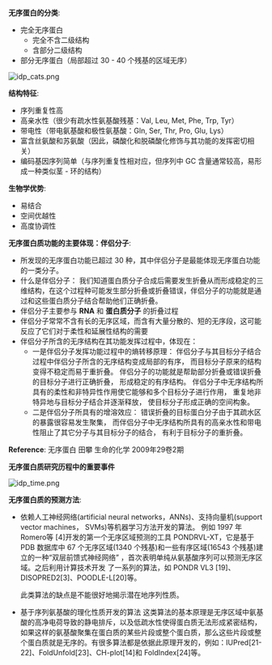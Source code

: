 __无序蛋白的分类__:

- 完全无序蛋白
  - 完全不含二级结构
  - 含部分二级结构
- 部分无序蛋白（局部超过 30 - 40 个残基的区域无序）

![idp_cats.png](https://ooo.0o0.ooo/2016/08/30/57c4cd0ad435b.png)

__结构特征__:

- 序列重复性高
- 高亲水性（很少有疏水性氨基酸残基：Val, Leu, Met, Phe, Trp, Tyr）
- 带电性（带电氨基酸和极性氨基酸：Gln, Ser, Thr, Pro, Glu, Lys）
- 富含丝氨酸和苏氨酸（因此，磷酸化和脱磷酸化修饰与其功能的发挥密切相关）
- 编码基因序列简单（与序列重复性相对应，但序列中 GC 含量通常较高，易形成一种类似茎 - 环的结构）

__生物学优势__:

- 易结合
- 空间优越性
- 高度协调性

__无序蛋白质功能的主要体现：伴侣分子__:

- 所发现的无序蛋白功能已超过 30 种，其中伴侣分子是最能体现无序蛋白功能的一类分子。
- 什么是伴侣分子：
  我们知道蛋白质分子合成后需要发生折叠从而形成稳定的三维结构，在这个过程种可能发生部分折叠或折叠错误，伴侣分子的功能就是通过和这些蛋白质分子结合帮助他们正确折叠。
- 伴侣分子主要参与 __RNA__ 和 __蛋白质分子__ 的折叠过程
- 伴侣分子常常不含有长的无序区域，而含有大量分散的、短的无序段，这可能反应了它们对于柔性和延展性结构的需要
- 伴侣分子所含的无序结构在其功能发挥过程中，体现在：
  - 一是伴侣分子发挥功能过程中的熵转移原理： 伴侣分子与其目标分子结合过程中伴侣分子所含的无序结构变成局部的有序， 而目标分子原来的结构变得不稳定而易于重折叠。 伴侣分子的功能就是帮助部分折叠或错误折叠的目标分子进行正确折叠， 形成稳定的有序结构。 伴侣分子中无序结构所具有的柔性和非特异性作用使它能够和多个目标分子进行作用， 重复地非特异地与目标分子结合并逐渐释放， 使目标分子形成正确的空间构象。
  - 二是伴侣分子所具有的增溶效应： 错误折叠的目标蛋白分子由于其疏水区的暴露很容易发生聚集， 而伴侣分子中无序结构所具有的高亲水性和带电性阻止了其它分子与其目标分子的结合， 有利于目标分子的重折叠。

__Reference__: 无序蛋白 田攀 生命的化学 2009年29卷2期

__无序蛋白质研究历程中的重要事件__

![idp_time.png](https://ooo.0o0.ooo/2016/08/30/57c4d44c157f0.png)

__无序蛋白质的预测方法__:

- 依赖人工神经网络(artificial neural networks，ANNs)、支持向量机(support vector machines， SVMs)等机器学习方法开发的算法。
  例如 1997 年 Romero等 [4]开发的第一个无序区域预测的工具 PONDRVL-XT，它是基于 PDB 数据库中 67 个无序区域(1340 个残基)和一些有序区域(16543 个残基)建立的一种“双层前馈式神经网络” ，首次表明单纯从氨基酸序列可以预测无序区域。之后利用计算技术开发 了一系列的算法，如 PONDR VL3 [19]、DISOPRED2[3]、POODLE-L[20]等。
  
  此类算法的缺点是不能很好地揭示潜在地序列性质。
- 基于序列氨基酸的理化性质开发的算法
  这类算法的基本原理是无序区域中氨基酸的高净电荷导致的静电排斥，以及低疏水性使得蛋白质无法形成紧密结构，如果这样的氨基酸聚集在蛋白质的某些片段或整个蛋白质，那么这些片段或整个蛋白质就是无序的。有很多算法都是依据此原理开发的，例如：IUPred[21-22]、FoldUnfold[23]、CH-plot[14]和 FoldIndex[24]等。

